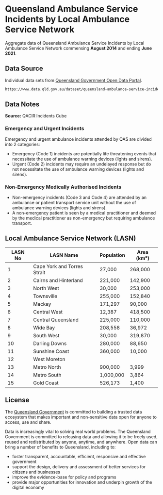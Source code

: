 # Queensland Ambulance Service Incidents by Local Ambulance Service Network

Aggregate data of Queensland Ambulance Service Incidents by Local Ambulance Service Network commensing **August 2014** and ending **June 2021**.


## Data Source

Individual data sets from [Queensland Government Open Data Portal](https://www.data.qld.gov.au).

```bash
https://www.data.qld.gov.au/dataset/queensland-ambulance-service-incidents-by-local-ambulance-service-network
```

## Data Notes

**Source:** QACIR Incidents Cube
 
### Emergency and Urgent Incidents

Emergency and urgent ambulance incidents attended by QAS are divided into 2 categories:
* Emergency (Code 1) incidents are potentially life threatening events that necessitate the use of ambulance warning devices (lights and sirens).
* Urgent (Code 2) incidents may require an undelayed response but do not necessitate the use of ambulance warning devices (lights and sirens).

### Non-Emergency Medically Authorised Incidents
* Non-emergency incidents (Code 3 and Code 4) are attended by an ambulance or patient transport service unit without the use of ambulance warning devices (lights and sirens).
* A non-emergency patient is seen by a medical practitioner and deemed by the medical practitioner as non-emergency but requiring ambulance transport.																					

## Local Ambulance Service Network (LASN)



| LASN No 	| LASN Name                   	| Population 	| Area (km²) 	|
|---------	|-----------------------------	|------------	|------------	|
| 1       	| Cape York and Torres Strait 	| 27,000     	| 268,000    	|
| 2       	| Cairns and Hinterland       	| 221,000    	| 142,900    	|
| 3       	| North West                  	| 30,000     	| 253,000    	|
| 4       	| Townsville                  	| 255,000    	| 152,840    	|
| 5       	| Mackay                      	| 171,297    	| 90,000     	|
| 6       	| Central West                	| 12,387     	| 418,500    	|
| 7       	| Central Queensland          	| 225,000    	| 110,000    	|
| 8       	| Wide Bay                    	| 208,558    	| 36,972     	|
| 9       	| South West                  	| 30,000     	| 319,870    	|
| 10      	| Darling Downs               	| 280,000    	| 88,650     	|
| 11      	| Sunshine Coast              	| 360,000    	| 10,000     	|
| 12      	| West Moreton                	|            	|            	|
| 13      	| Metro North                 	| 900,000    	| 3,999      	|
| 14      	| Metro South                 	| 1,000,000  	| 3,864      	|
| 15      	| Gold Coast                  	| 526,173    	| 1,400      	|

## License

The [Queensland Government](https://www.data.qld.gov.au) is committed to building a trusted data ecosystem that makes important and non-sensitive data open for anyone to access, use and share.

Data is increasingly vital to solving real world problems. The Queensland Government is committed to releasing data and allowing it to be freely used, reused and redistributed by anyone, anytime, and anywhere. Open data can bring a number of benefits to Queensland, including to: 

* foster transparent, accountable, efficient, responsive and effective government
* support the design, delivery and assessment of better services for citizens and businesses
* improve the evidence-base for policy and programs
* provide major opportunities for innovation and underpin growth of the digital economy
